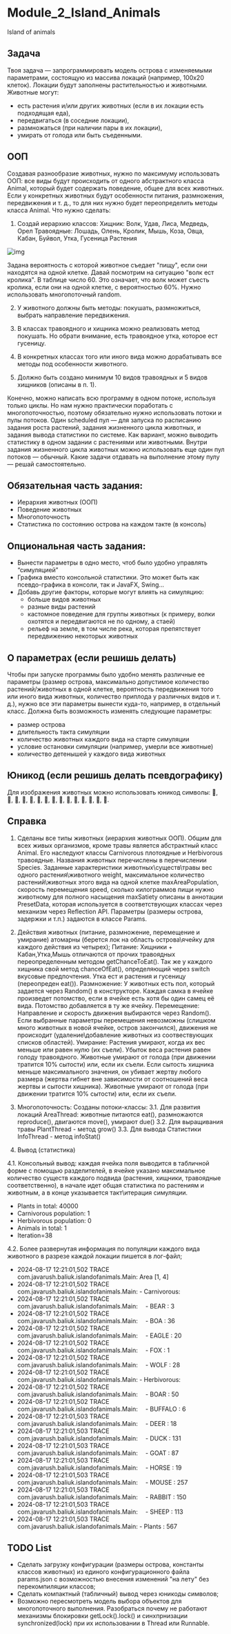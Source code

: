 # Module_2_Island_Animals
Island of animals

## Задача

Твоя задача — запрограммировать модель острова с изменяемыми параметрами, состоящую из массива локаций (например, 100х20 клеток). Локации будут заполнены растительностью и животными. Животные могут:

- есть растения и/или других животных (если в их локации есть подходящая еда),
- передвигаться (в соседние локации),
- размножаться (при наличии пары в их локации),
- умирать от голода или быть съеденными.

## ООП
Создавая разнообразие животных, нужно по максимуму использовать ООП: все виды будут происходить от одного абстрактного класса Animal, который будет содержать поведение, общее для всех животных. Если у конкретных животных будут особенности питания, размножения, передвижения и т. д., то для них нужно будет переопределить методы класса Animal.
Что нужно сделать:
1. Создай иерархию классов:
Хищник: Волк, Удав, Лиса, Медведь, Орел
Травоядные: Лошадь, Олень, Кролик, Мышь, Коза, Овца, Кабан, Буйвол, Утка, Гусеница
Растения

![img](https://github.com/user-attachments/assets/14c3ca2a-9636-420d-a1b8-69adcd68f936)


Задана вероятность с которой животное съедает "пищу", если они находятся на одной клетке. Давай посмотрим на ситуацию "волк ест кролика". В таблице число 60. Это означает, что волк может съесть кролика, если они на одной клетке, с вероятностью 60%. Нужно использовать многопоточный random.

2. У животного должны быть методы: покушать, размножиться, выбрать направление передвижения.

3. В классах травоядного и хищника можно реализовать метод покушать. Но обрати внимание, есть травоядное утка, которое ест гусеницу.

4. В конкретных классах того или иного вида можно дорабатывать все методы под особенности животного.

5. Должно быть создано минимум 10 видов травоядных и 5 видов хищников (описаны в п. 1).

Конечно, можно написать всю программу в одном потоке, используя только циклы. Но нам нужно практически поработать с многопоточностью, поэтому обязательно нужно использовать потоки и пулы потоков. Один scheduled пул — для запуска по расписанию задания роста растений, задания жизненного цикла животных, и задания вывода статистики по системе. Как вариант, можно выводить статистику в одном задании с растениями или животными. Внутри задания жизненного цикла животных можно использовать еще один пул потоков — обычный. Какие задачи отдавать на выполнение этому пулу — решай самостоятельно.

## Обязательная часть задания:
- Иерархия животных (ООП)
- Поведение животных
- Многопоточность
- Статистика по состоянию острова на каждом такте (в консоль)

## Опциональная часть задания:

- Вынести параметры в одно место, чтоб было удобно управлять “симуляцией”
- Графика вместо консольной статистики. Это может быть как псевдо-графика в консоли, так и JavaFX, Swing…
- Добавь другие факторы, которые могут влиять на симуляцию:
  - больше видов животных
  - разные виды растений
  - кастомное поведение для группы животных (к примеру, волки охотятся и передвигаются не по одному, а стаей)
  - рельеф на земле, в том числе река, которая препятствует передвижению некоторых животных

## О параметрах (если решишь делать)
Чтобы при запуске программы было удобно менять различные ее параметры (размер острова, максимально допустимое количество растений/животных в одной клетке, вероятность передвижения того или иного вида животных, количество приплода у различных видов и т. д.), нужно все эти параметры вынести куда-то, например, в отдельный класс. Должна быть возможность изменять следующие параметры:

- размер острова
- длительность такта симуляции
- количество животных каждого вида на старте симуляции
- условие остановки симуляции (например, умерли все животные)
- количество детенышей у каждого вида животных

## Юникод (если решишь делать псевдографику)

Для изображения животных можно использовать юникод символы: 🐃, 🐻, 🐎, 🦌, 🐗, 🐑, 🐐, 🐺, 🐍, 🦊, 🦅, 🐇, 🦆, 🐁, 🐛.

## Справка

1) Сделаны все типы животных (иерархия животных ООП).
Общим для всех живых организмов, кроме травы является абстрактный класс Animal. Его наследуют классы Carnivorous плотоядные и Herbivorous травоядные.
Названия животных перечислены в перечислении Species.
Заданные характеристики животных\существ\травы
    вес одного растения\животного                                           weight,
    максимальное количество растений\животных этого вида на одной клетке    maxAreaPopulation,
    скорость перемещения                                                    speed,
    сколько килограммов пищи нужно животному для полного насыщения          maxSatiety
описаны в аннотации PresetData, которая используется в соответствующих классах через механизм через Reflection API.
Параметры (размеры острова, задержки и т.п.) задаются в классе Params.

2) Действия животных (питание, размножение, перемещение и умирание) атомарны (берется лок на область острова\ячейку для каждого
действия из четырех);
Питание: Хищники + Кабан,Утка,Мышь отличаются от прочих травоядных переопределенным методом getChanceToEat().
Так же у каждого хищника свой метод chanceOfEat(), определяющий через switch вкусовые предпочтения. Утка ест и растения и гусеницу (переопреден eat()).
Размножение: У животных есть пол, который задается через Random() в конструкторе. Каждая самка в ячейке произведет потомство, если в ячейке есть хотя бы один самец её вида.
Потомство добавляется в ту же ячейку.
Перемещение: Направление и скорость движения выбираются через Random().
Если выбранные параметры перемещения невозможны (слишком много животных в новой ячейке, остров закончился), движения не происходит (удаление\добавление животных из соотвествующих списков областей).
Умирание: Растения умирают, когда их вес меньше или равен нулю (их съели). Убыток веса растения равен голоду травоядного.
Животные умирают от голода (при движении тратится 10% сытости) или, если их съели.
Если сытость хищника меньше максимального значения, он убивает жертву любого размера (жертва гибнет вне зависимости от соотношений веса жертвы и сытости хищника).
Животные умирают от голода (при движении тратится 10% сытости) или, если их съели.

3) Многопоточность: Созданы потоки-классы:
3.1. Для развития локаций AreaThread: животные питаются eat(), размножаются reproduce(), двигаются move(), умирают due()
3.2. Для выращивания травы PlantThread - метод grow()
3.3. Для вывода Статистики InfoThread - метод infoStat()

4) Вывод (статистика)
   
4.1. Консольный вывод: каждая ячейка поля выводится в табличной форме с помощью разделителей, в ячейке указано
максимальное количество существ каждого подвида (растения, хищники, травоядные соответственно),
в начале идет общая статистика по растениям и животным, а в конце указывается такт\итерация симуляции.

- Plants in total: 40000
- Carnivorous population: 1
- Herbivorous population: 0
- Animals in total: 1
- Iteration=38
  
4.2. Более развернутая информация по популяции каждого вида животного в разрезе каждой локации пишется в лог-файл;

- 2024-08-17 12:21:01,502 TRACE com.javarush.baliuk.islandofanimals.Main: Area [1, 4]
- 2024-08-17 12:21:01,502 TRACE com.javarush.baliuk.islandofanimals.Main:  - Carnivorous:
- 2024-08-17 12:21:01,502 TRACE com.javarush.baliuk.islandofanimals.Main:  &emsp;- BEAR : 3
- 2024-08-17 12:21:01,502 TRACE com.javarush.baliuk.islandofanimals.Main:  &emsp;- BOA : 36
- 2024-08-17 12:21:01,502 TRACE com.javarush.baliuk.islandofanimals.Main:  &emsp;- EAGLE : 20
- 2024-08-17 12:21:01,502 TRACE com.javarush.baliuk.islandofanimals.Main:  &emsp;- FOX : 1
- 2024-08-17 12:21:01,502 TRACE com.javarush.baliuk.islandofanimals.Main:  &emsp;- WOLF : 28
- 2024-08-17 12:21:01,502 TRACE com.javarush.baliuk.islandofanimals.Main:  - Herbivorous:
- 2024-08-17 12:21:01,502 TRACE com.javarush.baliuk.islandofanimals.Main:  &emsp;- BOAR : 50
- 2024-08-17 12:21:01,502 TRACE com.javarush.baliuk.islandofanimals.Main:  &emsp;- BUFFALO : 6
- 2024-08-17 12:21:01,503 TRACE com.javarush.baliuk.islandofanimals.Main:  &emsp;- DEER : 18
- 2024-08-17 12:21:01,503 TRACE com.javarush.baliuk.islandofanimals.Main:  &emsp;- DUCK : 131
- 2024-08-17 12:21:01,503 TRACE com.javarush.baliuk.islandofanimals.Main:  &emsp;- GOAT : 87
- 2024-08-17 12:21:01,503 TRACE com.javarush.baliuk.islandofanimals.Main:  &emsp;- HORSE : 19
- 2024-08-17 12:21:01,503 TRACE com.javarush.baliuk.islandofanimals.Main:  &emsp;- MOUSE : 257
- 2024-08-17 12:21:01,503 TRACE com.javarush.baliuk.islandofanimals.Main:  &emsp;- RABBIT : 150
- 2024-08-17 12:21:01,503 TRACE com.javarush.baliuk.islandofanimals.Main:  &emsp;- SHEEP : 113
- 2024-08-17 12:21:01,503 TRACE com.javarush.baliuk.islandofanimals.Main:  - Plants : 567

## TODO List

- Сделать загрузку конфигурации (размеры острова, константы классов животных) из единого конфигурационного файла params.json с возможностью внесения изменений "на лету" без перекомпиляции классов;
- Сделать компактный (табличный) вывод через юникоды символов;
- Возможно пересмотреть модель выбора объектов для многопоточного выполнения. Разобраться почему не работают механизмы блокировки getLock().lock() и синхпрнизации synchronized(lock) при их использовании в Thread или Runnable.
